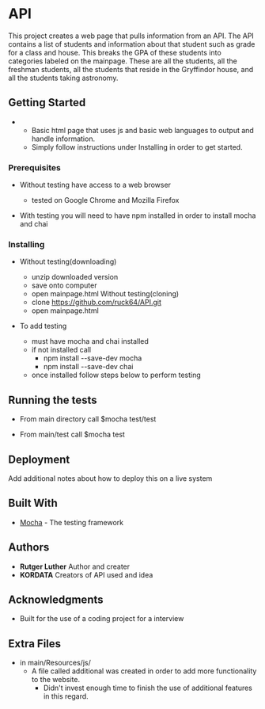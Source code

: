 # API

This project creates a web page that pulls information from an API. The API contains a list of students and information about that student such as grade for a class and house. This breaks the GPA of these students into categories labeled on the mainpage. These are all the students, all the freshman students, all the students that reside in the Gryffindor house, and all the students taking astronomy.

## Getting Started

* - Basic html page that uses js and basic web languages to output and handle information. 
  - Simply follow instructions under Installing in order to get started.

### Prerequisites

* Without testing have access to a web browser
    - tested on Google Chrome and Mozilla Firefox

* With testing you will need to have npm installed in order to install mocha and chai

### Installing

* Without testing(downloading)
    - unzip downloaded version
    - save onto computer
    - open mainpage.html
  Without testing(cloning)
    - clone https://github.com/ruck64/API.git
    - open mainpage.html

* To add testing
    - must have mocha and chai installed
    - if not installed call 
        - npm install --save-dev mocha
        - npm install --save-dev chai
    - once installed follow steps below to perform testing

## Running the tests

* From main directory call
    $mocha test/test

* From main/test call
    $mocha test

## Deployment

Add additional notes about how to deploy this on a live system

## Built With

* [Mocha](http://www.mochasjs.org) - The testing framework

## Authors

* **Rutger Luther**  Author and creater
* **KORDATA** Creators of API used and idea



## Acknowledgments

* Built for the use of a coding project for a interview

## Extra Files
 
 * in main/Resources/js/
    - A file called additional was created in order to add more functionality to the website. 
        - Didn't invest enough time to finish the use of additional features in this regard.